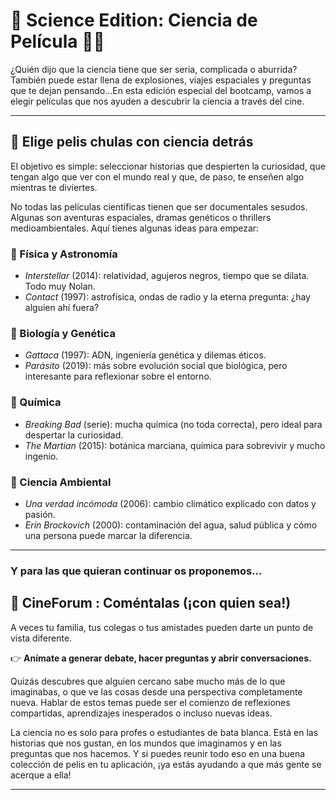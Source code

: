 # 🔬 Science Edition: Ciencia de Película 🐱‍🏍

¿Quién dijo que la ciencia tiene que ser seria, complicada o aburrida? También puede estar llena de explosiones, viajes espaciales y preguntas que te dejan pensando...En esta edición especial del bootcamp, vamos a elegir películas que nos ayuden a descubrir la ciencia a través del cine.

---

## 🍿  Elige pelis chulas con ciencia detrás

El objetivo es simple: seleccionar historias que despierten la curiosidad, que tengan algo que ver con el mundo real y que, de paso, te enseñen algo mientras te diviertes.


No todas las películas científicas tienen que ser documentales sesudos. Algunas son aventuras espaciales, dramas genéticos o thrillers medioambientales. Aquí tienes algunas ideas para empezar:

### 🚀 Física y Astronomía

- *Interstellar* (2014): relatividad, agujeros negros, tiempo que se dilata. Todo muy Nolan.
- *Contact* (1997): astrofísica, ondas de radio y la eterna pregunta: ¿hay alguien ahí fuera?

### 🧬 Biología y Genética

- *Gattaca* (1997): ADN, ingeniería genética y dilemas éticos.
- *Parásito* (2019): más sobre evolución social que biológica, pero interesante para reflexionar sobre el entorno.

### 🧪 Química

- *Breaking Bad* (serie): mucha química (no toda correcta), pero ideal para despertar la curiosidad.
- *The Martian* (2015): botánica marciana, química para sobrevivir y mucho ingenio.

### 🌱 Ciencia Ambiental

- *Una verdad incómoda* (2006): cambio climático explicado con datos y pasión.
- *Erin Brockovich* (2000): contaminación del agua, salud pública y cómo una persona puede marcar la diferencia.


---

### Y para las que quieran continuar os proponemos...

## 💬 CineForum : Coméntalas (¡con quien sea!)

A veces tu familia, tus colegas o tus amistades pueden darte un punto de vista diferente.

👉 **Anímate a generar debate, hacer preguntas y abrir conversaciones.**

Quizás descubres que alguien cercano sabe mucho más de lo que imaginabas, o que ve las cosas desde una perspectiva completamente nueva.
Hablar de estos temas puede ser el comienzo de reflexiones compartidas, aprendizajes inesperados o incluso nuevas ideas.

La ciencia no es solo para profes o estudiantes de bata blanca. Está en las historias que nos gustan, en los mundos que imaginamos y en las preguntas que nos hacemos. Y si puedes reunir todo eso en una buena colección de pelis en tu aplicación, ¡ya estás ayudando a que más gente se acerque a ella!

---

